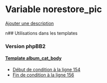 # Variable norestore_pic
[Ajouter une description](https://fa-tvars.appspot.com/norestore_pic)

n## Utilisations dans les templates

### Version phpBB2

#### [Template album_cat_body](subsilver/album_cat_body.md)
* [Début de condition à la ligne 154](../subsilver/album_cat_body.tpl#L154)
* [Fin de condition à la ligne 156](../subsilver/album_cat_body.tpl#L156)